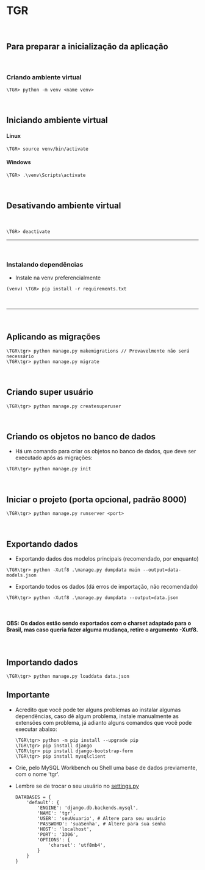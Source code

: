 # TGR

<br>

## Para preparar a inicialização da aplicação

<br>

### Criando ambiente virtual

```
\TGR> python -m venv <name venv>
```

<br>

## Iniciando ambiente virtual

#### Linux

```
\TGR> source venv/bin/activate
```

#### Windows

```
\TGR> .\venv\Scripts\activate
```

<br>

## Desativando ambiente virtual

<br>

```
\TGR> deactivate
```

---

<br>

### Instalando dependências
- Instale na venv preferencialmente

```
(venv) \TGR> pip install -r requirements.txt
```
<br>

---

<br>


## Aplicando as migrações

```
\TGR\tgr> python manage.py makemigrations // Provavelmente não será necessário
\TGR\tgr> python manage.py migrate
```

<br>

## Criando super usuário

```
\TGR\tgr> python manage.py createsuperuser
```

<br>

## Criando os objetos no banco de dados

- Há um comando para criar os objetos no banco de dados, que deve ser executado após as migrações:

```
\TGR\tgr> python manage.py init
```

<br>

## Iniciar o projeto (porta opcional, padrão 8000)


```
\TGR\tgr> python manage.py runserver <port>
```

<br>

## Exportando dados

- Exportando dados dos modelos principais (recomendado, por enquanto)
```
\TGR\tgr> python -Xutf8 .\manage.py dumpdata main --output=data-models.json
```

- Exportando todos os dados (dá erros de importação, não recomendado)
```
\TGR\tgr> python -Xutf8 .\manage.py dumpdata --output=data.json
```

<br>

#### <b>OBS:</b> Os dados estão sendo exportados com o charset adaptado para o Brasil, mas caso queria fazer alguma mudança, retire o argumento -Xutf8.

<br>

## Importando dados

```
\TGR\tgr> python manage.py loaddata data.json
```

## Importante
- Acredito que você pode ter alguns problemas ao instalar algumas dependências, caso dê algum problema, instale manualmente as extensões com problema, já adianto alguns comandos que você pode executar abaixo:

    ```
    \TGR\tgr> python -m pip install --upgrade pip
    \TGR\tgr> pip install django
    \TGR\tgr> pip install django-bootstrap-form
    \TGR\tgr> pip install mysqlclient

    ```
- Crie, pelo MySQL Workbench ou Shell uma base de dados previamente, com o nome 'tgr'.
- Lembre se de trocar o seu usuário no [settings.py](/tgr/tgr/settings.py)
    ```
    DATABASES = {
        'default': {
            'ENGINE': 'django.db.backends.mysql',
            'NAME': 'tgr',
            'USER': 'seuUsuario', # Altere para seu usuário
            'PASSWORD': 'suaSenha', # Altere para sua senha
            'HOST': 'localhost',
            'PORT': '3306',
            'OPTIONS': {
                'charset': 'utf8mb4',
            }
        }
    }
    ```
